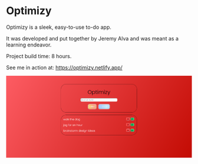 # Optimizy

Optimizy is a sleek, easy-to-use to-do app. 

It was developed and put together by Jeremy Alva and was meant as a learning endeavor.

Project build time: 8 hours.

See me in action at: https://optimizy.netlify.app/

![Optimizy](https://github.com/jeremyalv/optimizy/blob/master/interface.png?raw=true)

